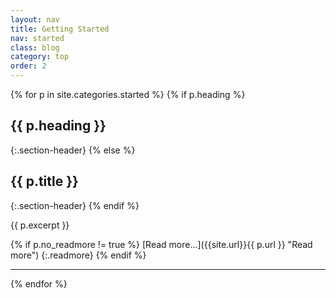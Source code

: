```yaml
---
layout: nav
title: Getting Started
nav: started
class: blog
category: top
order: 2
---
```


{% for p in site.categories.started %}
{% if p.heading %}
## {{ p.heading }}
{:.section-header}
{% else %}
## {{ p.title }}
{:.section-header}
{% endif %}

{{ p.excerpt }}

{% if p.no_readmore != true %}
[Read more...]({{site.url}}{{ p.url }} "Read more")
{:.readmore}
{% endif %}
- - -
{% endfor %}
